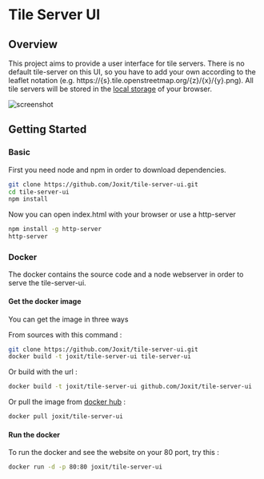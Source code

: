 # Tile Server UI

## Overview
This project aims to provide a user interface for tile servers.
There is no default tile-server on this UI, so you have to add your own according to the leaflet notation (e.g. https://{s}.tile.openstreetmap.org/{z}/{x}/{y}.png).
All tile servers will be stored in the [local storage](https://en.wikipedia.org/wiki/Web_storage#Local_and_session_storage) of your browser.

![screenshot](https://raw.github.com/Joxit/tile-server-ui/master/screenshot.png "Screenshot of Tile Server UI")

## Getting Started
### Basic
First you need node and npm in order to download dependencies.

```sh
git clone https://github.com/Joxit/tile-server-ui.git
cd tile-server-ui
npm install
```

Now you can open index.html with your browser or use a http-server
```sh
npm install -g http-server
http-server
```

### Docker
The docker contains the source code and a node webserver in order to serve the tile-server-ui.

#### Get the docker image
You can get the image in three ways

From sources with this command :
```sh
git clone https://github.com/Joxit/tile-server-ui.git
docker build -t joxit/tile-server-ui tile-server-ui
```

Or build with the url :
 ```sh
docker build -t joxit/tile-server-ui github.com/Joxit/tile-server-ui
```

Or pull the image from [docker hub](https://hub.docker.com/r/joxit/tile-server-ui/) :
```sh
docker pull joxit/tile-server-ui
```

#### Run the docker
To run the docker and see the website on your 80 port, try this :
```sh
docker run -d -p 80:80 joxit/tile-server-ui
```
